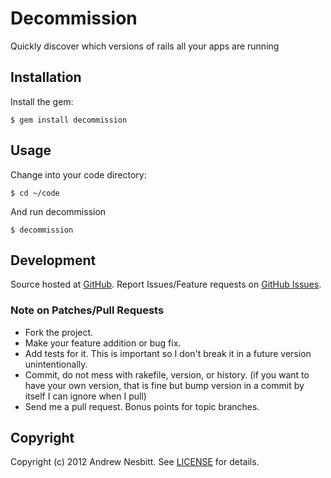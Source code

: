 # Decommission

Quickly discover which versions of rails all your apps are running

## Installation

Install the gem:

    $ gem install decommission

## Usage

Change into your code directory:

    $ cd ~/code
    
And run decommission

    $ decommission

## Development

Source hosted at [GitHub](http://github.com/andrew/decommission).
Report Issues/Feature requests on [GitHub Issues](http://github.com/andrew/decommission/issues).

### Note on Patches/Pull Requests

 * Fork the project.
 * Make your feature addition or bug fix.
 * Add tests for it. This is important so I don't break it in a
   future version unintentionally.
 * Commit, do not mess with rakefile, version, or history.
   (if you want to have your own version, that is fine but bump version in a commit by itself I can ignore when I pull)
 * Send me a pull request. Bonus points for topic branches.

## Copyright

Copyright (c) 2012 Andrew Nesbitt. See [LICENSE](https://github.com/andrew/decommission/blob/master/LICENSE) for details.